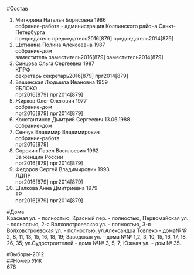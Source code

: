 #Состав  
1. Митюрина Наталья Борисовна 1986  
    собрание-работа - администрация Колпинского района Санкт-Петербурга  
    председатель председатель2016[879] председатель2014[879]  
2. Щетинина Полина Алексеевна 1987  
    собрание-дом  
    заместитель заместитель2016[879] заместитель2014[879]  
3. Синцова Ольга Сергеевна 1987  
    КПРФ  
    секретарь секретарь2016[879] прг2014[879]  
4. Башинская Людмила Ивановна 1959  
    ЯБЛОКО  
    прг2016[879] прг2014[879]  
5. Жирков Олег Олегович 1977  
    собрание-дом  
    прг2016[879] прг2014[879]  
6. Константинов Дмитрий Сергеевич 13.06.1988  
    собрание-дом  
7. Сенчук Владимир Владимирович  
    собрание-работа  
    прг2016[879]  
8. Сорокин Павел Васильевич 1962  
    За женщин России  
    прг2016[879] прг2014[879]  
9. Федоров Сергей Владимирович 1993  
    ЛДПР  
    прг2016[879] прг2014[879]  
10. Шилкова Анна Дмитриевна 1979  
    ЕР  
    прг2016[879] прг2014[879]  
  
#Дома  
Красная ул. - полностью, Красный пер. - полностью, Первомайская ул. - полностью, 2-я Волховстроевская ул. - полностью, 3-я Волховстроевская ул. - полностью, ул.Александра Товпеко - дома№№ 2, 8, 11, 13, 15, 16, 18, 19; Заводская ул. - дома №№ 1,2, 3, 10, 15, 16, 17, 18, 26, 35; ул.Судостроителей - дома №№ 3, 5, 7; Южная ул. - дом № 35.  
  
#Выборы-2012  
##Номер УИК  
676  
